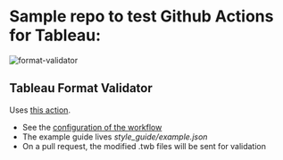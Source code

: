 # Sample repo to test Github Actions for Tableau:
![format-validator](https://github.com/dsmdavid/tests-tableau-action/workflows/sample_workflow_format_validator.yml/badge.svg)

## Tableau Format Validator
Uses [this action](https://github.com/marketplace/actions/validate-tableau-format).
- See the [configuration of the workflow](.github/workflows/sample_workflow_format_validator.yml)
- The example guide lives _style_guide/example.json_
- On a pull request, the modified .twb files will be sent for validation

